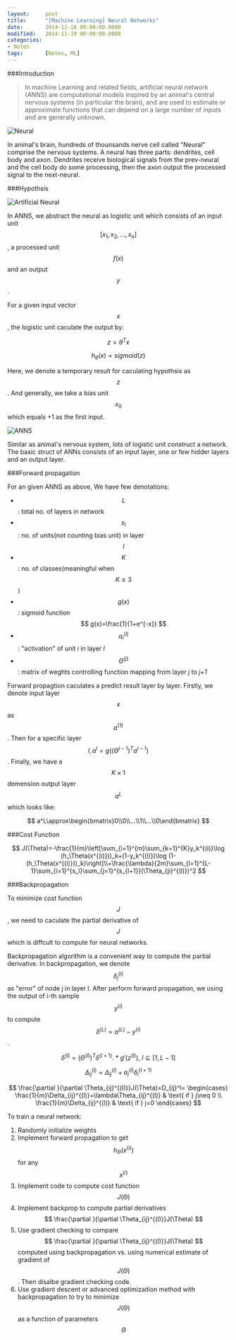 ```yaml
---
layout: 	post
title:  	"[Machine Learning] Neural Networks"
date:   	2014-11-18 00:00:00-0000
modified:	2014-11-19 00:00:00-0000
categories: 
- Notes
tags:		[Notes, ML]
---
```


###Introduction

>In machine Learning and related fields, artificial neural network (ANNS) are computational models inspired by an animal's central nervous systems (in particular the brain), and are used to estimate or approximate functions that can depend on a large number of inputs and are generally unknown.

![Neural][Neural]

In animal's brain, hundreds of thounsands nerve cell called "Neural" comprise the nervous systems. A neural has three parts: dendrites, cell body and axon. Dendrites receive biological signals from the prev-neural and the cell body do some processing, then the axon output the processed signal to the next-neural.  



###Hypothsis

![Artificial Neural][Artificial Neural]

In ANNS, we abstract the neural as logistic unit which consists of an input unit $$ [x_1, x_2, ..., x_n] $$, a processed unit $$ f(x) $$ and an output $$ y $$.  

For a given input vector $$ x $$, the logistic unit caculate the output by:

$$ z=\theta^T{x} $$ 

$$ h_\theta(x)=sigmoid(z) $$

Here, we denote a temporary result for caculating hypothsis as $$ z $$. And generally, we take a bias unit $$ x_0 $$ which equals +1 as the first input. 

![ANNS][ANNS]

Similar as animal's nervous system, lots of logistic unit construct a network. The basic struct of ANNs consists of an input layer, one or few hidder layers and an output layer.

###Forward propagation

For an given ANNS as above, We have few denotations:

+ $$ L $$: total no. of layers in network
+ $$ s_l $$: no. of units(not counting bias unit) in layer $$ l $$
+ $$ K $$: no. of classes(meaningful when $$ K \geq 3 $$)
+ $$ g(x) $$: sigmoid function $$ g(x)=\frac{1}{1+e^{-x}} $$
+ $$ a_i^{(l)} $$: "activation" of unit _i_ in layer _l_
+ $$ \Theta^{(j)} $$: matrix of weghts controlling function mapping from layer _j_ to _j+1_

Forward propagtion caculates a predict result layer by layer. Firstly, we denote input layer $$ x $$ as $$ a^{(1)} $$. Then for a specific layer $$ l, a^l = g((\Theta^{l-1})^Ta^{l-1}) $$. Finally, we have a $$ K\times1 $$ demension output layer $$ a^L $$ which looks like:

$$ a^L\approx\begin{bmatrix}0\\0\\...\\1\\...\\0\end{bmatrix} $$

###Cost Function

$$ J(\Theta)=-\frac{1}{m}\left[\sum_{i=1}^{m}\sum_{k=1}^{K}y_k^{(i)}\log (h_\Theta(x^{(i)}))_k+(1-y_k^{(i)})\log (1-(h_\Theta(x^{(i)}))_k)\right]\\+\frac{\lambda}{2m}\sum_{l=1}^{L-1}\sum_{i=1}^{s_l}\sum_{j=1}^{s_{l+1}}(\Theta_{ji}^{(l)})^2 $$	

###Backpropagation

To minimize cost function $$ J $$, we need to caculate the partial derivative of $$ J $$ which is diffcult to compute for neural networks.

Backpropagation algorithm is a convenient way to compute the partial derivative. In backpropagation, we denote $$ \delta_j^{(l)} $$ as "error" of node j in layer l. After perform forward propagation, we using the output of i-th sample $$ y^{(i)} $$ to compute $$ \delta^{(L)}=a^{(L)}-y^{(i)} $$.

$$ \delta^{(l)}=(\Theta^{(l)})^T\delta^{(l+1)}.*g'(z^{(l)}), ~l\subseteq [1, L-1] $$


$$ \Delta_{ij}^{(l)}=\Delta_{ij}^{(l)}+a_j^{(l)}\delta_i^{(l+1)} $$

$$ \frac{\partial }{\partial \Theta_{ij}^{(l)}}J(\Theta)=D_{ij}^l=
\begin{cases}
\frac{1}{m}\Delta_{ij}^{(l)}+\lambda\Theta_{ij}^{(l)} & \text{ if } j\neq 0 \\ 
\frac{1}{m}\Delta_{ij}^{(l)} & \text{ if } j=0 
\end{cases} $$

To train a neural network:

1. Randomly initialize weights
2. Implement forward propagation to get $$ h_\Theta(x^{(i)}) $$ for any $$ x^{(i)} $$
3. Implement code to compute cost function $$ J(\Theta) $$
4. Implement backprop to compute partial derivatives $$ \frac{\partial }{\partial \Theta_{ij}^{(l)}}J(\Theta) $$
5. Use gradient checking to compare $$ \frac{\partial }{\partial \Theta_{ij}^{(l)}}J(\Theta) $$ computed using backpropagation vs. using numerical estimate of gradient of $$ J(\Theta) $$.
Then disalbe gradient checking code.
6. Use gradient descent or advanced optimizaition method with backpropagation to try to minimize $$ J(\Theta) $$ as a function of parameters $$ \Theta $$  



[Neural]:/images/neural.png
[Artificial Neural]:/images/artificial_neural.png
[ANNS]:/images/anns.png
